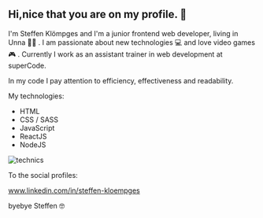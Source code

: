 ## Hi,nice that you are on my profile. 🤗

I'm Steffen Klömpges and I'm a junior frontend web developer, living in Unna 👨‍💻 .
I am passionate about new technologies 💻 and love video games 🎮 .
Currently I work as an assistant trainer in web development at superCode.

In my code I pay attention to efficiency, effectiveness and readability.

My technologies:

- HTML                            
- CSS / SASS
- JavaScript
- ReactJS
- NodeJS

![technics](https://media3.giphy.com/media/3o6ZsXhBzpoRApBkPK/giphy.gif?cid=ecf05e47xn2gep3impsupoq3qp42621c9eam442yipbozgpw&rid=giphy.gif&ct=g)

To the social profiles:

www.linkedin.com/in/steffen-kloempges


byebye Steffen 🤓
